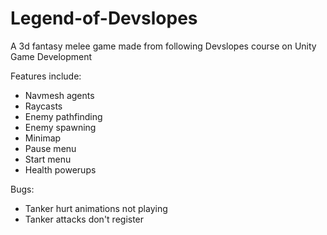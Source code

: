 # Legend-of-Devslopes
A 3d fantasy melee game made from following Devslopes course on Unity Game Development

Features include:
- Navmesh agents
- Raycasts
- Enemy pathfinding
- Enemy spawning 
- Minimap
- Pause menu
- Start menu
- Health powerups

Bugs: 
- Tanker hurt animations not playing
- Tanker attacks don't register
